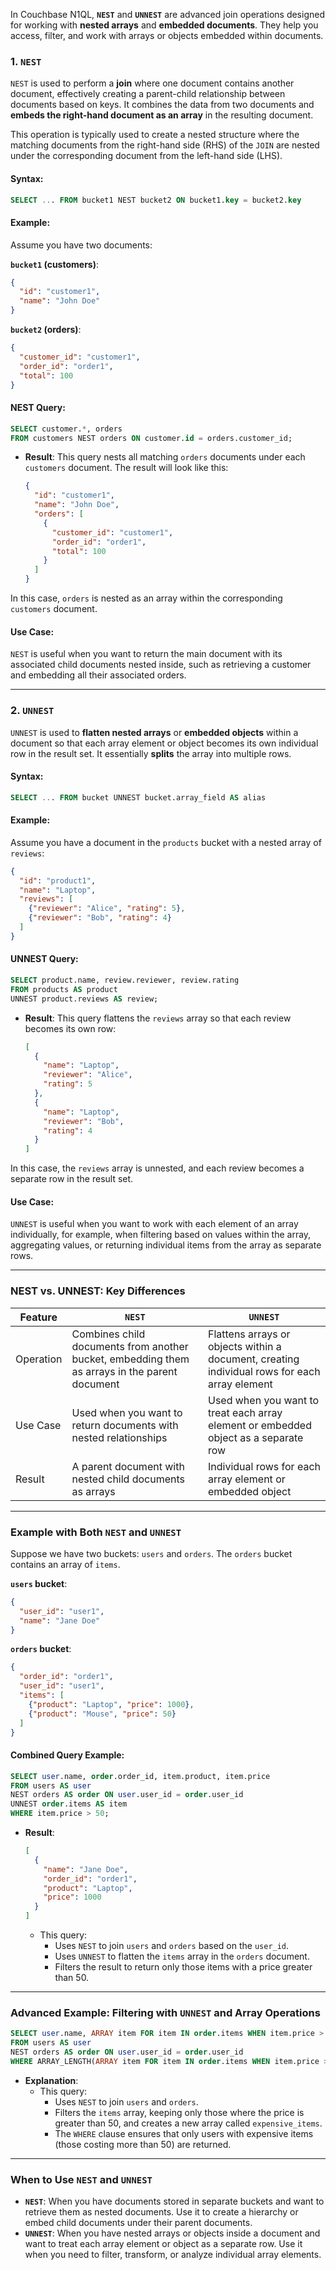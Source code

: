In Couchbase N1QL, **`NEST`** and **`UNNEST`** are advanced join operations designed for working with **nested arrays** and **embedded documents**. They help you access, filter, and work with arrays or objects embedded within documents.

### **1. `NEST`**

`NEST` is used to perform a **join** where one document contains another document, effectively creating a parent-child relationship between documents based on keys. It combines the data from two documents and **embeds the right-hand document as an array** in the resulting document.

This operation is typically used to create a nested structure where the matching documents from the right-hand side (RHS) of the `JOIN` are nested under the corresponding document from the left-hand side (LHS).

#### **Syntax**:
```sql
SELECT ... FROM bucket1 NEST bucket2 ON bucket1.key = bucket2.key
```

#### **Example**:
Assume you have two documents:

**`bucket1` (customers)**:
```json
{
  "id": "customer1",
  "name": "John Doe"
}
```

**`bucket2` (orders)**:
```json
{
  "customer_id": "customer1",
  "order_id": "order1",
  "total": 100
}
```

#### NEST Query:
```sql
SELECT customer.*, orders
FROM customers NEST orders ON customer.id = orders.customer_id;
```

- **Result**: This query nests all matching `orders` documents under each `customers` document. The result will look like this:
  ```json
  {
    "id": "customer1",
    "name": "John Doe",
    "orders": [
      {
        "customer_id": "customer1",
        "order_id": "order1",
        "total": 100
      }
    ]
  }
  ```

In this case, `orders` is nested as an array within the corresponding `customers` document.

#### **Use Case**:
`NEST` is useful when you want to return the main document with its associated child documents nested inside, such as retrieving a customer and embedding all their associated orders.

---

### **2. `UNNEST`**

`UNNEST` is used to **flatten nested arrays** or **embedded objects** within a document so that each array element or object becomes its own individual row in the result set. It essentially **splits** the array into multiple rows.

#### **Syntax**:
```sql
SELECT ... FROM bucket UNNEST bucket.array_field AS alias
```

#### **Example**:
Assume you have a document in the `products` bucket with a nested array of `reviews`:

```json
{
  "id": "product1",
  "name": "Laptop",
  "reviews": [
    {"reviewer": "Alice", "rating": 5},
    {"reviewer": "Bob", "rating": 4}
  ]
}
```

#### UNNEST Query:
```sql
SELECT product.name, review.reviewer, review.rating
FROM products AS product
UNNEST product.reviews AS review;
```

- **Result**: This query flattens the `reviews` array so that each review becomes its own row:
  ```json
  [
    {
      "name": "Laptop",
      "reviewer": "Alice",
      "rating": 5
    },
    {
      "name": "Laptop",
      "reviewer": "Bob",
      "rating": 4
    }
  ]
  ```

In this case, the `reviews` array is unnested, and each review becomes a separate row in the result set.

#### **Use Case**:
`UNNEST` is useful when you want to work with each element of an array individually, for example, when filtering based on values within the array, aggregating values, or returning individual items from the array as separate rows.

---

### **NEST vs. UNNEST**: Key Differences

| Feature   | `NEST`                          | `UNNEST`                          |
|-----------|----------------------------------|------------------------------------|
| Operation | Combines child documents from another bucket, embedding them as arrays in the parent document | Flattens arrays or objects within a document, creating individual rows for each array element |
| Use Case  | Used when you want to return documents with nested relationships | Used when you want to treat each array element or embedded object as a separate row |
| Result    | A parent document with nested child documents as arrays | Individual rows for each array element or embedded object |

---

### **Example with Both `NEST` and `UNNEST`**

Suppose we have two buckets: `users` and `orders`. The `orders` bucket contains an array of `items`.

**`users` bucket**:
```json
{
  "user_id": "user1",
  "name": "Jane Doe"
}
```

**`orders` bucket**:
```json
{
  "order_id": "order1",
  "user_id": "user1",
  "items": [
    {"product": "Laptop", "price": 1000},
    {"product": "Mouse", "price": 50}
  ]
}
```

#### Combined Query Example:
```sql
SELECT user.name, order.order_id, item.product, item.price
FROM users AS user
NEST orders AS order ON user.user_id = order.user_id
UNNEST order.items AS item
WHERE item.price > 50;
```

- **Result**:
  ```json
  [
    {
      "name": "Jane Doe",
      "order_id": "order1",
      "product": "Laptop",
      "price": 1000
    }
  ]
  ```
  - This query:
    - Uses `NEST` to join `users` and `orders` based on the `user_id`.
    - Uses `UNNEST` to flatten the `items` array in the `orders` document.
    - Filters the result to return only those items with a price greater than 50.

---

### **Advanced Example: Filtering with `UNNEST` and Array Operations**

```sql
SELECT user.name, ARRAY item FOR item IN order.items WHEN item.price > 50 END AS expensive_items
FROM users AS user
NEST orders AS order ON user.user_id = order.user_id
WHERE ARRAY_LENGTH(ARRAY item FOR item IN order.items WHEN item.price > 50 END) > 0;
```

- **Explanation**:
  - This query:
    - Uses `NEST` to join `users` and `orders`.
    - Filters the `items` array, keeping only those where the price is greater than 50, and creates a new array called `expensive_items`.
    - The `WHERE` clause ensures that only users with expensive items (those costing more than 50) are returned.

---

### **When to Use `NEST` and `UNNEST`**
- **`NEST`**: When you have documents stored in separate buckets and want to retrieve them as nested documents. Use it to create a hierarchy or embed child documents under their parent documents.
- **`UNNEST`**: When you have nested arrays or objects inside a document and want to treat each array element or object as a separate row. Use it when you need to filter, transform, or analyze individual array elements.

